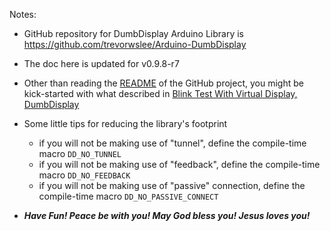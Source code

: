 Notes:

* GitHub repository for DumbDisplay Arduino Library is https://github.com/trevorwslee/Arduino-DumbDisplay

* The doc here is updated for v0.9.8-r7

* Other than reading the [README](https://github.com/trevorwslee/Arduino-DumbDisplay#readme) of the GitHub project, you might be kick-started with what described in [Blink Test With Virtual Display, DumbDisplay](https://www.instructables.com/Blink-Test-With-Virtual-Display-DumbDisplay/)

* Some little tips for reducing the library's footprint
  - if you will not be making use of "tunnel", define the compile-time macro `DD_NO_TUNNEL`
  - if you will not be making use of "feedback", define the compile-time macro `DD_NO_FEEDBACK`
  - if you will not be making use of "passive" connection, define the compile-time macro `DD_NO_PASSIVE_CONNECT` 

* ***Have Fun! Peace be with you! May God bless you! Jesus loves you!***  


